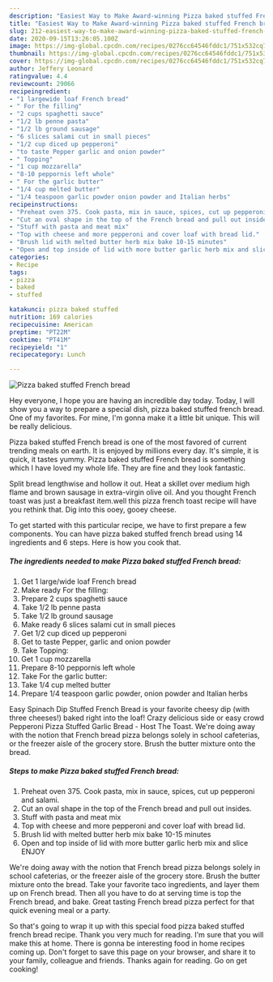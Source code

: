 ```yaml
---
description: "Easiest Way to Make Award-winning Pizza baked stuffed French bread"
title: "Easiest Way to Make Award-winning Pizza baked stuffed French bread"
slug: 212-easiest-way-to-make-award-winning-pizza-baked-stuffed-french-bread
date: 2020-09-15T13:26:05.100Z
image: https://img-global.cpcdn.com/recipes/0276cc64546fddc1/751x532cq70/pizza-baked-stuffed-french-bread-recipe-main-photo.jpg
thumbnail: https://img-global.cpcdn.com/recipes/0276cc64546fddc1/751x532cq70/pizza-baked-stuffed-french-bread-recipe-main-photo.jpg
cover: https://img-global.cpcdn.com/recipes/0276cc64546fddc1/751x532cq70/pizza-baked-stuffed-french-bread-recipe-main-photo.jpg
author: Jeffery Leonard
ratingvalue: 4.4
reviewcount: 29066
recipeingredient:
- "1 largewide loaf French bread"
- " For the filling"
- "2 cups spaghetti sauce"
- "1/2 lb penne pasta"
- "1/2 lb ground sausage"
- "6 slices salami cut in small pieces"
- "1/2 cup diced up pepperoni"
- "to taste Pepper garlic and onion powder"
- " Topping"
- "1 cup mozzarella"
- "8-10 peppornis left whole"
- " For the garlic butter"
- "1/4 cup melted butter"
- "1/4 teaspoon garlic powder onion powder and Italian herbs"
recipeinstructions:
- "Preheat oven 375. Cook pasta, mix in sauce, spices, cut up pepperoni and salami."
- "Cut an oval shape in the top of the French bread and pull out insides."
- "Stuff with pasta and meat mix"
- "Top with cheese and more pepperoni and cover loaf with bread lid."
- "Brush lid with melted butter herb mix bake 10-15 minutes"
- "Open and top inside of lid with more butter garlic herb mix and slice ENJOY"
categories:
- Recipe
tags:
- pizza
- baked
- stuffed

katakunci: pizza baked stuffed 
nutrition: 169 calories
recipecuisine: American
preptime: "PT22M"
cooktime: "PT41M"
recipeyield: "1"
recipecategory: Lunch

---
```



![Pizza baked stuffed French bread](https://img-global.cpcdn.com/recipes/0276cc64546fddc1/751x532cq70/pizza-baked-stuffed-french-bread-recipe-main-photo.jpg)

Hey everyone, I hope you are having an incredible day today. Today, I will show you a way to prepare a special dish, pizza baked stuffed french bread. One of my favorites. For mine, I'm gonna make it a little bit unique. This will be really delicious.

Pizza baked stuffed French bread is one of the most favored of current trending meals on earth. It is enjoyed by millions every day. It's simple, it is quick, it tastes yummy. Pizza baked stuffed French bread is something which I have loved my whole life. They are fine and they look fantastic.

Split bread lengthwise and hollow it out. Heat a skillet over medium high flame and brown sausage in extra-virgin olive oil. And you thought French toast was just a breakfast item.well this pizza french toast recipe will have you rethink that. Dig into this ooey, gooey cheese.


To get started with this particular recipe, we have to first prepare a few components. You can have pizza baked stuffed french bread using 14 ingredients and 6 steps. Here is how you cook that.

<!--inarticleads1-->

##### The ingredients needed to make Pizza baked stuffed French bread:

1. Get 1 large/wide loaf French bread
1. Make ready  For the filling:
1. Prepare 2 cups spaghetti sauce
1. Take 1/2 lb penne pasta
1. Take 1/2 lb ground sausage
1. Make ready 6 slices salami cut in small pieces
1. Get 1/2 cup diced up pepperoni
1. Get to taste Pepper, garlic and onion powder
1. Take  Topping:
1. Get 1 cup mozzarella
1. Prepare 8-10 peppornis left whole
1. Take  For the garlic butter:
1. Take 1/4 cup melted butter
1. Prepare 1/4 teaspoon garlic powder, onion powder and Italian herbs


Easy Spinach Dip Stuffed French Bread is your favorite cheesy dip (with three cheeses!) baked right into the loaf! Crazy delicious side or easy crowd Pepperoni Pizza Stuffed Garlic Bread - Host The Toast. We&#39;re doing away with the notion that French bread pizza belongs solely in school cafeterias, or the freezer aisle of the grocery store. Brush the butter mixture onto the bread. 

<!--inarticleads2-->

##### Steps to make Pizza baked stuffed French bread:

1. Preheat oven 375. Cook pasta, mix in sauce, spices, cut up pepperoni and salami.
1. Cut an oval shape in the top of the French bread and pull out insides.
1. Stuff with pasta and meat mix
1. Top with cheese and more pepperoni and cover loaf with bread lid.
1. Brush lid with melted butter herb mix bake 10-15 minutes
1. Open and top inside of lid with more butter garlic herb mix and slice ENJOY


We&#39;re doing away with the notion that French bread pizza belongs solely in school cafeterias, or the freezer aisle of the grocery store. Brush the butter mixture onto the bread. Take your favorite taco ingredients, and layer them up on French bread. Then all you have to do at serving time is top the French bread, and bake. Great tasting French bread pizza perfect for that quick evening meal or a party. 

So that's going to wrap it up with this special food pizza baked stuffed french bread recipe. Thank you very much for reading. I'm sure that you will make this at home. There is gonna be interesting food in home recipes coming up. Don't forget to save this page on your browser, and share it to your family, colleague and friends. Thanks again for reading. Go on get cooking!
